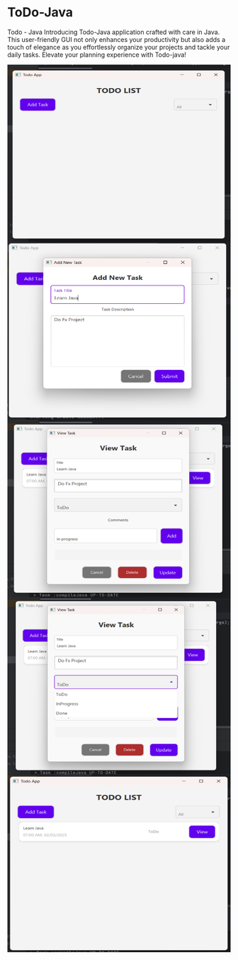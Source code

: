 # ToDo-Java

Todo - Java
Introducing Todo-Java application crafted with care in Java. This user-friendly GUI not only enhances your productivity but also adds a touch of elegance as you effortlessly organize your projects and tackle your daily tasks. Elevate your planning experience with Todo-java!

<img align="center" width="700" height="400" src="https://github.com/Matekotw/scr-todo-java/blob/main/1a.png">
<img align="center" width="700" height="400" src="https://github.com/Matekotw/scr-todo-java/blob/main/2.png">
<img align="center" width="700" height="400" src="https://github.com/Matekotw/scr-todo-java/blob/main/3a.png">
<img align="center" width="700" height="400" src="https://github.com/Matekotw/scr-todo-java/blob/main/4a.png">
<img align="center" width="700" height="400" src="https://github.com/Matekotw/scr-todo-java/blob/main/5a.png">
